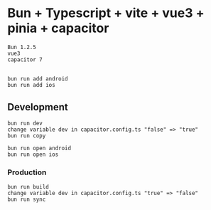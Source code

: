 # Bun + Typescript + vite + vue3 + pinia + capacitor

```
Bun 1.2.5
vue3
capacitor 7
```

##

```
bun run add android
bun run add ios
```

## Development

```
bun run dev
change variable dev in capacitor.config.ts "false" => "true"
bun run copy

bun run open android
bun run open ios
```

### Production

```
bun run build
change variable dev in capacitor.config.ts "true" => "false"
bun run sync
```
